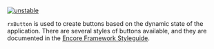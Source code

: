[![unstable](http://badges.github.io/stability-badges/dist/unstable.svg)](http://github.com/badges/stability-badges)

`rxButton` is used to create buttons based on the dynamic state of the application.  There are several styles of buttons available, and they are documented in the [Encore Framework Styleguide](#/styles/buttons).  